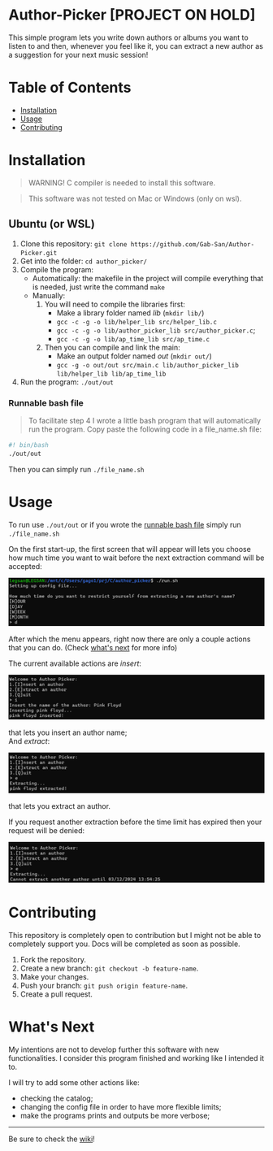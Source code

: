 # Author-Picker [PROJECT ON HOLD]
This simple program lets you write down authors or albums you want to listen to and then, whenever you feel like it, you can extract a new author as a suggestion for your next music session!

# Table of Contents
- [Installation](#installation)
- [Usage](#usage)
- [Contributing](#contributing)

# Installation

> WARNING! C compiler is needed to install this software.

> This software was not tested on Mac or Windows (only on wsl).

## Ubuntu (or WSL)
1. Clone this repository: `git clone https://github.com/Gab-San/Author-Picker.git`
2. Get into the folder: `cd author_picker/`
3. Compile the program:
    - Automatically: the makefile in the project will compile everything that is needed, just write the command `make` 
    - Manually: 
        1. You will need to compile the libraries first:
            - Make a library folder named *lib* (`mkdir lib/`)
            - `gcc -c -g -o lib/helper_lib src/helper_lib.c`
            - `gcc -c -g -o lib/author_picker_lib src/author_picker.c`;
            - `gcc -c -g -o lib/ap_time_lib src/ap_time.c`
        2. Then you can compile and link the main:
            - Make an output folder named *out* (`mkdir out/`)
            - `gcc -g -o out/out src/main.c lib/author_picker_lib lib/helper_lib lib/ap_time_lib`
4. Run the program: `./out/out`

### Runnable bash file
> To facilitate step 4 I wrote a little bash program that will automatically run the program.
Copy paste the following code in a file_name.sh file:
```bash
#! bin/bash
./out/out
```
Then you can simply run `./file_name.sh`

# Usage

To run use  `./out/out` or if you wrote the [runnable bash file](#runnable-bash-file) simply run `./file_name.sh`

On the first start-up, the first screen that will appear will lets you choose how much time you want to wait before the next extraction command will be accepted:

![Choose-Limit](./images/tutorial/choose_limit.png)

After which the menu appears, right now there are only a couple actions that you can do. (Check [what's next](#whats-next) for more info)

The current available actions are *insert*:

![Insert](./images/tutorial/insert_example.png)

that lets you insert an author name;\
And *extract*:

![Appr-Extract](./images/tutorial/approved_extraction.png)

that lets you extract an author.

If you request another extraction before the time limit has expired then your request will be denied:

![Deny-Extract](./images/tutorial/denied_extraction.png)


# Contributing
This repository is completely open to contribution but I might not be able to completely support you. Docs will be completed as soon as possible.
1. Fork the repository.
2. Create a new branch: `git checkout -b feature-name`.
3. Make your changes.
4. Push your branch: `git push origin feature-name`.
5. Create a pull request.

# What's Next

My intentions are not to develop further this software with new functionalities. I consider this program finished and working like I intended it to.

I will try to add some other actions like:
- checking the catalog;
- changing the config file in order to have more flexible limits;
- make the programs prints and outputs be more verbose;

-----
Be sure to check the [wiki](https://github.com/Gab-San/Author-Picker/wiki)!
